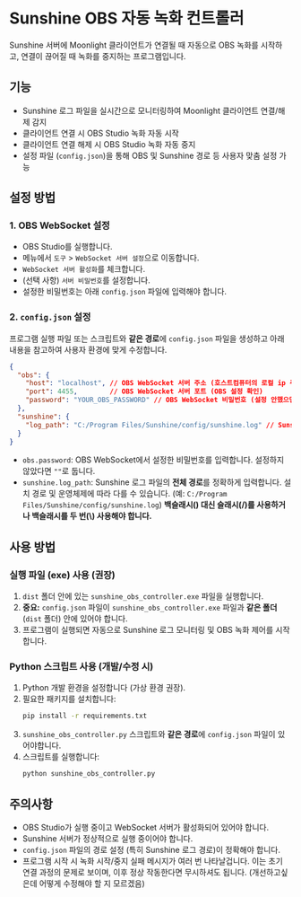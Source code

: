 # Sunshine OBS 자동 녹화 컨트롤러

Sunshine 서버에 Moonlight 클라이언트가 연결될 때 자동으로 OBS 녹화를 시작하고, 연결이 끊어질 때 녹화를 중지하는 프로그램입니다.

## 기능

- Sunshine 로그 파일을 실시간으로 모니터링하여 Moonlight 클라이언트 연결/해제 감지
- 클라이언트 연결 시 OBS Studio 녹화 자동 시작
- 클라이언트 연결 해제 시 OBS Studio 녹화 자동 중지
- 설정 파일 (`config.json`)을 통해 OBS 및 Sunshine 경로 등 사용자 맞춤 설정 가능

## 설정 방법

### 1. OBS WebSocket 설정

- OBS Studio를 실행합니다.
- 메뉴에서 `도구` > `WebSocket 서버 설정`으로 이동합니다.
- `WebSocket 서버 활성화`를 체크합니다.
- (선택 사항) `서버 비밀번호`를 설정합니다.
- 설정한 비밀번호는 아래 `config.json` 파일에 입력해야 합니다.

### 2. `config.json` 설정

프로그램 실행 파일 또는 스크립트와 **같은 경로**에 `config.json` 파일을 생성하고 아래 내용을 참고하여 사용자 환경에 맞게 수정합니다.

```json
{
  "obs": {
    "host": "localhost", // OBS WebSocket 서버 주소 (호스트컴퓨터의 로컬 ip 주소. 같은 컴퓨터에서 실행되는 경우 localhost)
    "port": 4455,        // OBS WebSocket 서버 포트 (OBS 설정 확인)
    "password": "YOUR_OBS_PASSWORD" // OBS WebSocket 비밀번호 (설정 안했으면 빈 문자열 "")
  },
  "sunshine": {
    "log_path": "C:/Program Files/Sunshine/config/sunshine.log" // Sunshine 로그 파일 전체 경로
  }
}
```

- `obs.password`: OBS WebSocket에서 설정한 비밀번호를 입력합니다. 설정하지 않았다면 `""`로 둡니다.
- `sunshine.log_path`: Sunshine 로그 파일의 **전체 경로**를 정확하게 입력합니다. 설치 경로 및 운영체제에 따라 다를 수 있습니다. (예: `C:/Program Files/Sunshine/config/sunshine.log`) **백슬래시(\) 대신 슬래시(/)를 사용하거나 백슬래시를 두 번(\\) 사용해야 합니다.**

## 사용 방법

### 실행 파일 (exe) 사용 (권장)

1. `dist` 폴더 안에 있는 `sunshine_obs_controller.exe` 파일을 실행합니다.
2. **중요:** `config.json` 파일이 `sunshine_obs_controller.exe` 파일과 **같은 폴더** (`dist` 폴더) 안에 있어야 합니다.
3. 프로그램이 실행되면 자동으로 Sunshine 로그 모니터링 및 OBS 녹화 제어를 시작합니다.

### Python 스크립트 사용 (개발/수정 시)

1. Python 개발 환경을 설정합니다 (가상 환경 권장).
2. 필요한 패키지를 설치합니다:
   ```bash
   pip install -r requirements.txt
   ```
3. `sunshine_obs_controller.py` 스크립트와 **같은 경로**에 `config.json` 파일이 있어야합니다.
4. 스크립트를 실행합니다:
   ```bash
   python sunshine_obs_controller.py
   ```

## 주의사항

- OBS Studio가 실행 중이고 WebSocket 서버가 활성화되어 있어야 합니다.
- Sunshine 서버가 정상적으로 실행 중이어야 합니다.
- `config.json` 파일의 경로 설정 (특히 Sunshine 로그 경로)이 정확해야 합니다.
- 프로그램 시작 시 녹화 시작/중지 실패 메시지가 여러 번 나타날겁니다. 이는 초기 연결 과정의 문제로 보이며, 이후 정상 작동한다면 무시하셔도 됩니다. (개선하고싶은데 어떻게 수정해야 할 지 모르겠음)